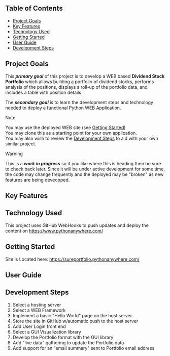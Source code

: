 ## Table of Contents

- [Project Goals](#project-goals)
- [Key Features](#key-features)
- [Technology Used](#technology-used)
- [Getting Started](#getting-started)
- [User Guide](#user-guide)
- [Development Steps](#development-steps)
  
## Project Goals
This ***primary goal*** of this project is to develop a WEB based **Dividend Stock Portfolio** which allows building a portfolio of dividend stocks, performs analysis of the positions, displays a roll-up of the portfolio data, and includes a table with position details.

The ***secondary goal*** is to learn the development steps and technology needed to deploy a functional Python WEB Application.

> [!NOTE]
> You may use the deployed WEB site (see [Getting Started](#getting-started))<br>
> You may clone this as a starting point for your own application.<br>
> You may also wish to review the [Development Steps](#development-steps) to aid with your own similar project.

> [!WARNING]  
> This is a ***work in progress*** so if you like where this is heading then be sure to check back later.
> Since it will be under active development for some time, the code may change frequently and the deployed may be "broken" as new features are being deveopped.

## Key Features

## Technology Used
This project uses GitHub WebHooks to push updates and deploy the content on https://www.pythonanywhere.com/

## Getting Started
Site is Located here: https://sureportfolio.pythonanywhere.com/
  
## User Guide

## Development Steps

1. Select a hosting server
2. Select a WEB Framework
3. Implement a basic "Hello World" page on the host server
4. Store the site in GitHub w/automatic push to the host server
5. Add User Login front end
6. Select a GUI Visualization library
7. Develop the Portfolio format with the GUI library
8. Add "live data" gathering to update the Portfolio data
9. Add support for an "email summary" sent to Portfolio email address

